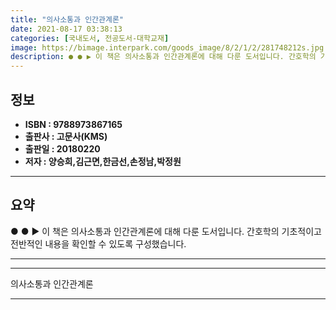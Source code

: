 ```yaml
---
title: "의사소통과 인간관계론"
date: 2021-08-17 03:38:13
categories: [국내도서, 전공도서-대학교재]
image: https://bimage.interpark.com/goods_image/8/2/1/2/281748212s.jpg
description: ● ● ▶ 이 책은 의사소통과 인간관계론에 대해 다룬 도서입니다. 간호학의 기초적이고 전반적인 내용을 확인할 수 있도록 구성했습니다.
---
```


## **정보**

- **ISBN : 9788973867165**
- **출판사 : 고문사(KMS)**
- **출판일 : 20180220**
- **저자 : 양승희,김근면,한금선,손정남,박정원**

------



## **요약**

●  ●  ▶ 이 책은 의사소통과 인간관계론에 대해 다룬 도서입니다. 간호학의 기초적이고 전반적인 내용을 확인할 수 있도록 구성했습니다.

------



------


의사소통과 인간관계론 

------


